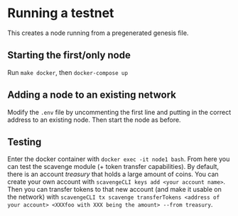 # Running a testnet

This creates a node running from a pregenerated genesis file.

## Starting the first/only node

Run `make docker`, then `docker-compose up`

## Adding a node to an existing network

Modify the `.env` file by uncommenting the first line and putting in the correct address to an existing node. 
Then start the node as before. 

## Testing 
Enter the docker container with `docker exec -it node1 bash`. 
From here you can test the scavenge module (+ token transfer capabilities).
By default, there is an account _treasury_ that holds a large amount of coins. 
You can create your own account with `scavengeCLI keys add <your account name>`.
Then you can transfer tokens to that new account (and make it usable on the network) with `scavengeCLI tx scavenge transferTokens <address of your account> <XXXfoo with XXX being the amount> --from treasury`. 